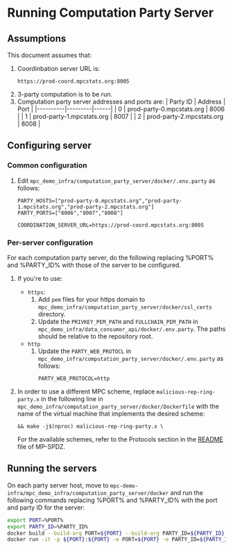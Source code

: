 # Running Computation Party Server

## Assumptions
This document assumes that:
1. Coordinbation server URL is:
   ```
   https://prod-coord.mpcstats.org:8005
   ```
2. 3-party computation is to be run.
3. Computation party server addresses and ports are:
| Party ID | Address | Port |
|----------|---------|------|
| 0 | prod-party-0.mpcstats.org | 8006 |
| 1 | prod-party-1.mpcstats.org | 8007 |
| 2 | prod-party-2.mpcstats.org | 8008 |
 
## Configuring server
### Common configuration
1. Edit `mpc_demo_infra/computation_party_server/docker/.env.party` as follows:
   ```
   PARTY_HOSTS=["prod-party-0.mpcstats.org","prod-party-1.mpcstats.org","prod-party-2.mpcstats.org"]
   PARTY_PORTS=["8006","8007","8008"]
   ```

   ```
   COORDINATION_SERVER_URL=https://prod-coord.mpcstats.org:8005
   ```

### Per-server configuration
For each computation party server, do the following replacing %PORT% and %PARTY_ID% with those of the server to be configured.

1. If you're to use:
   - `https`: 
     1. Add `pem` files for your https domain to `mpc_demo_infra/computation_party_server/docker/ssl_certs` directory.
     2. Update the `PRIVKEY_PEM_PATH` and `FULLCHAIN_PEM_PATH` in `mpc_demo_infra/data_consumer_api/docker/.env.party`. The paths should be relative to the repository root.
   - `http`
     1. Update the `PARTY_WEB_PROTOCL` in `mpc_demo_infra/computation_party_server/docker/.env.party` as follows:
        ```
        PARTY_WEB_PROTOCOL=http
        ``` 

2. In order to use a different MPC scheme, replace `malicious-rep-ring-party.x` in the following line in `mpc_demo_infra/computation_party_server/docker/Dockerfile` with the name of the virtual machine that implements the desired scheme:
   ```
   && make -j$(nproc) malicious-rep-ring-party.x \
   ```
   For the available schemes, refer to the Protocols section in the [README](https://github.com/exfinen/MP-SPDZ?tab=readme-ov-file) file of MP-SPDZ.

## Running the servers
On each party server host, move to `mpc-demo-infra/mpc_demo_infra/computation_party_server/docker` and run the following commands replacing %PORT% and %PARTY_ID% with the port and party ID for the server:

```bash
export PORT=%PORT%
export PARTY_ID=%PARTY_ID%
docker build --build-arg PORT=${PORT} --build-arg PARTY_ID=${PARTY_ID} -t party .
docker run -it -p ${PORT}:${PORT} -e PORT=${PORT} -e PARTY_ID=${PARTY_ID} party 
```

